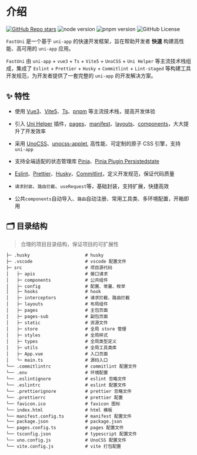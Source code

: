 # 介绍

<div class="md-center" style="margin-top: 20px;">

[![GitHub Repo stars](https://img.shields.io/github/stars/willis325/fastuni?style=flat&logo=github)](https://github.com/willis325/fastuni)
![node version](https://img.shields.io/badge/node-%3E%3D18-green)
![pnpm version](https://img.shields.io/badge/pnpm-%3E%3D8-green)
![GitHub License](https://img.shields.io/github/license/willis325/fastuni)

</div>

`FastUni` 是一个基于 `uni-app` 的快速开发框架，旨在帮助开发者 __快速__ 构建高性能、高可用的 `uni-app` 应用。

`FastUni` 由 `uni-app` + `vue3` + `Ts` + `Vite5` + `UnoCSS` + `Uni Helper` 等主流技术栈组成，集成了 `Eslint` + `Prettier` + `Husky` + `Commitlint` + `Lint-staged` 等构建工具开发规范，为开发者提供了一套完整的 `uni-app` 的开发解决方案。

## ✨ 特性

- 使用 [Vue3](https://cn.vuejs.org)、[Vite5](https://vite.dev)、[Ts](https://www.typescriptlang.org/docs/)、[pnpm](https://pnpm.io) 等主流技术栈，提高开发体验

- 引入 [Uni Helper](https://uni-helper.js.org) 插件，[pages](https://uni-helper.js.org/vite-plugin-uni-pages)、[manifest](https://uni-helper.js.org/vite-plugin-uni-manifest)、[layouts](https://uni-helper.js.org/vite-plugin-uni-layouts)、[components](https://uni-helper.js.org/vite-plugin-uni-components)，大大提升了开发效率

- 采用 [UnoCSS](https://unocss.dev)、[unocss-applet](https://github.com/unocss-applet/unocss-applet/), 高性能、可定制的原子 CSS 引擎，支持 `uni-app`

- 支持全端适配的状态管理库 [Pinia](https://pinia.vuejs.org/zh/)、[Pinia Plugin Persistedstate](https://prazdevs.github.io/pinia-plugin-persistedstate/zh/)

- [Eslint](https://zh-hans.eslint.org/docs/latest/)、[Prettier](https://prettier.io/docs/en/)、[Husky](https://typicode.github.io/husky/)、[Commitlint](https://commitlint.js.org/)，定义开发规范，保证代码质量

- `请求封装`、`路由拦截`、`useRequest`等，基础封装，支持扩展，快捷高效

- 公共`components`自动导入、`路由`自动注册、常用工具类、多环境配置，开箱即用


## 🗂️ 目录结构

> 合理的项目目录结构，保证项目的可扩展性

```shell
├─ .husky                     # husky
├─ .vscode                    # vscode 配置文件
├─ src                        # 项目源代码
│   ├─ apis                   # 接口请求
│   ├─ components             # 公共组件
│   ├─ config                 # 配置、常量、枚举
│   ├─ hooks                  # hook
│   ├─ interceptors           # 请求拦截、路由拦截   
│   ├─ layouts                # 布局组件
│   ├─ pages                  # 主包页面
│   ├─ pages-sub              # 副包页面
│   ├─ static                 # 资源文件
│   ├─ store                  # 全局 store 管理
│   ├─ styles                 # 全局样式
│   ├─ types                  # 全局类型定义
│   ├─ utils                  # 全局工具类库
│   ├─ App.vue                # 入口页面
│   └─ main.ts                # 源码入口
└── .commitlintrc             # commitlint 配置文件
└── .env                      # 环境配置
└── .eslintignore             # eslint 忽略文件
└── .eslintrc                 # eslint 配置文件
└── .prettierignore           # prettier 忽略文件
└── .prettierrc               # prettier 配置
└── favicon.ico               # favicon 图标
└── index.html                # html 模板
└── manifest.config.ts        # manifest 配置文件
└── package.json              # package.json
└── pages.config.ts           # pages 配置文件
└── tsconfig.json             # typescript 配置文件
└── uno.config.js             # UnoCSS 配置文件
└── vite.config.js            # vite 打包配置
```

